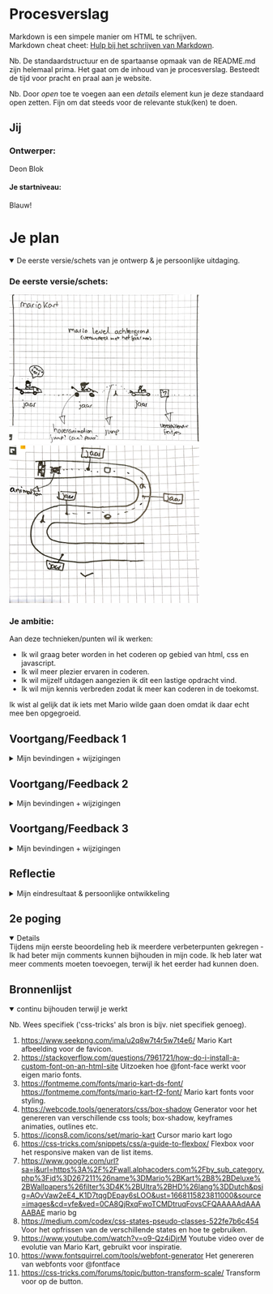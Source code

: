 # Procesverslag
Markdown is een simpele manier om HTML te schrijven.  
Markdown cheat cheet: [Hulp bij het schrijven van Markdown](https://github.com/adam-p/markdown-here/wiki/Markdown-Cheatsheet).

Nb. De standaardstructuur en de spartaanse opmaak van de README.md zijn helemaal prima. Het gaat om de inhoud van je procesverslag. Besteedt de tijd voor pracht en praal aan je website.

Nb. Door *open* toe te voegen aan een *details* element kun je deze standaard open zetten. Fijn om dat steeds voor de relevante stuk(ken) te doen.




## Jij

### Ontwerper:
Deon Blok

#### Je startniveau:
Blauw! 




# Je plan

<details open>
  <summary>De eerste versie/schets van je ontwerp & je persoonlijke uitdaging.</summary>

  ### De eerste versie/schets:
  <img src="readme-images/schets1.jpg" width="375px" alt="eerste versie/schets">
  <img src="readme-images/schets2.JPG" width="375px" alt="tweede schets">

  ### Je ambitie: 
  Aan deze technieken/punten wil ik werken:
  - Ik wil graag beter worden in het coderen op gebied van html, css en javascript.
  - Ik wil meer plezier ervaren in coderen.
  - Ik wil mijzelf uitdagen aangezien ik dit een lastige opdracht vind.
  - Ik wil mijn kennis verbreden zodat ik meer kan coderen in de toekomst.
 
</details>

Ik wist al gelijk dat ik iets met Mario wilde gaan doen omdat ik daar echt mee ben opgegroeid.


## Voortgang/Feedback 1

<details>
  <summary>Mijn bevindingen + wijzigingen </summary>

  ### Bevinding 1:
  Ik had twee verschillende schetsen gemaakt voor de ideeen die ik had bedacht. Ik was er nog over uit welk van de twee ik daadwerkelijk wilde gaan uitvoeren.
 <img src="readme-images/miro-feedback1.png" width="375px" alt="eerste feedbacksessie">
  #### oplossing:
  Na het feedbackgesprek met Stela had ze mij verschillende tips en inspiratie gegeven voor elk van de twee schetsen. Ik had besloten om voor de tweede schets te gaan, de mariokart baan. Als snel gign hier mee aan de slag en zocht ik op internet hoe ik het beste een baan kon maken met css. Dit omdat ik graag mijzelf wilde uitdagen.
  


  ### Bevinding 2:
  Ik was druk bezig met het maken van een racebaan en zoeken hoe ik dit het beste kon gaan uitvoeren. Helaas kwam ging het mij niet lukken met css.

  #### oplossing:
  Doordat ik al best wat tijd had geinvesteerd in het proberen met css een racebaan te maken had ik al wat tijd "verspild". Dit was niet gelukt en daarom ben ik verder gegaan met het maken van een racebaan in photoshop+illustrator. Zie afbeelding hieronder. Na het maken van de racebaan ging ik aan de slag met het maken van keyframe animaties voor de karts.
  <img src="readme-images/roadmap-mario.png" width="375px" alt="inspiratie racebaan">


  ### Bevinding 3:
  Het maken van animaties ging in het begin erg goed! Ik had mario laten rijden van links naar rechts op het scherm. Ik begon vanaf dit moment wel te twijfelen of ik de juiste keuze gemaakt had. Ik vroeg mij af hoe ik hiermee kon gaan voldoen aan de beoordelingseisen omdat ik er weinig tot geen interactie aan kon linken. Ook had ik moeite met het verwerken van een tijdlijn in mijn ontwerp.
  <img src="readme-images/eerste-versie.png" width="375px" alt="eerste-versie">
  ### oplossing:
  Ik ben na de les nog even gaan zitten om te gaan bedenken hoe ik dit kon gaan oplossen. Aangezien het gehele vak maar twee weken duurt moest ik in korte tijd ene oplossing gaan bedenken. Ik ben gaan brainstormen met een medestudent na de les. Zo kwam ik op het idee om iets meet een roterend stuur te doen. Ik wil kunnen interacteren met het stuur en zo een opbouwende tijdlijn creëren.

  ### Bevinding 4:
  Ik had besloten mij te gaan focussen op de tien verschillende Mario Kart games. Ik ahd heel erg moeiete met mij focussen op het coderen en raakte snel afgeleid omdat ik  nog geen duidelijk doel voor ogen had. Iets wat ik graag heb zodat ik weet waar ik naar toe kan werken. Aangezien ik erg chaotisch ben wissel ik telkens van onderwerp, terwijl het vorige onderwerp nog niet was afgerond.

  ### oplossing:
  Om dit op te lossen ben ik begonnen aan kleine simpele dingen om een beetje goede moed te krijgen en verder te kunnen werken. Ik begon met zoeken naar fonts voor mijn ontwerp en deze met @font-face toe te voegen aan mijn website.

  ### Bevinding 5:
  Ik wilde graag iets met css maken omdat mij dat heel leuk leek om eens te doen. Ik wilde mijzelf eens overtreffen. Ik begon op te zoeken hoe je een auto/kart stuur kon maken met css. Tot mijn verbazing was er helemaal niets over te vinden op een ontwerp na. Ik besloot dit helemaal uit te gaan zoeken. Elk onderdeel heb ik getest om er achter te komen wat het doet een waar het hoort. Ik heb hier heel lang aan gezeten om het te begrijpen, verschillende keren het hele internet afgezocht om te kijken wat de onderdelen betekenen. Helaas kon ik er niet achter komen. Ik besloot wel het stuur toe te voegen aan mijn css code en er mee te gaan werken.

  ### oplossing:
  Het zat mij dwars dat ik neit kon achterhalen wat elk onderdeel deed en waar het voor stond. Ik was al intens veel tijd kwijt hieraan en kon niet nog meer tijd investeren. Ik weet dat er in de lessen gezegd is dat je hier en daar bij onderdelen mocht aangeven dat je iets niet begreep maar ik ben er niet voor niets meebezig alles zelf te leren en te ondervinden. Dus ik besloot toch een image te gebruiken voor het stuur.

</details>




## Voortgang/Feedback 2

<details>
  <summary>Mijn bevindingen + wijzigingen </summary>
  
  ### Bevinding 1:
Ik begon alweer druk te maken om de javascript omdat ik html en css al lastig vind, laat staan javascript. Dus ik was erg blij met de les over javascript. Hier ben ik meteen gaan bedenken hoe ik deze kennis zo simpel mogelijk voor mijzelf kan omzetten naar de code die ik nodig heb. Ook ging ik meteen ideeen bedenken voor leuke animaties. 

  #### oplossing:
  Ik had nog wat extra oefeningen in codepen gemaakt om nog even te oefenen met animaties en javascipt. Dit waren oefeningen van voorgaande jaren die ik nog in mij copepen had staan en daar was ik heel blij mee! 
  <img src="readme-images/codepen-oefeningen.png" width="375px" alt="codepen oefeningen">



  ### Bevinding 2:
  Ik kwam er met de tweede feedbacksessie achter dat ik nog heel wat belangrijke punten miste. Mijn fonts werkte niet in GitHub. Ook had ik geen css customproperties toegevoegd (Dit wilde ik later gaan doen als ik zeker wist welke kleuren ik ging gebruiken). De kleuren die ik veel gebruik had ik er wel al ingezet.

  #### oplossing:
  Tijdens de feedback merkte ik op dat mijn fonts niet werkte in GitHub en krege toen hulp van een medestudent. Het bleek dat ik mijn fonts vergeten was om te zetten van ttf bestanden naar woff en woff2 bestanden. Dus ik ging mijn fonts door de font-squirrel generator halen om ze alsnog te laten werken!



  ### Bevinding 3:
  Ik had na wat gedoe mijn stuur in mijn code gekregen en had twee buttons gemaakt een voor links en een voor rechts. Nu moest ik beginnen aan iets wat ik lastig vind. Javascript! Ik heb eerste allerlei variablen aangemaakt voor mijn button, het stuur en het draaien van het stuur. In de les hadden we "geleerd" hoe je functies aan moest maken. Ik heb alle stappen van de les nagedaan en veranderd in mijn eigen code. Het werkte nog niet hoe ik wilde.
  #### oplossing:
  Na de les ben ik in de medialounge verder gaan werken en heb ik hulp gevraagd aan Jeffrey. Het kwam er op neer dat ik het beste if else statements kon toevoegen... Ik heb veel er aan geprobeerd maar werkte niet zoals ik wilde. Ik moest iets anders verzinnen.


  ### Bevinding 4:
  Na het proberen van de rotaties met if else wat uiteindelijk niet was gelukt merkte ik op dat ik mijn ontwerp saai vond. Ik had onderaan wle een ol met list items toegvoegd maar deze hadden helemaal geen meerwaarde aan mijn ontwerp. Ik moest iets verzinnen met de ol aangzien het wel een tijdlijn moest worden.

  #### oplossing:
Ik bedacht mij om door op elk list item te klikken het stuur te laten draaien. Dit was javascript code die ik goed kon begrijpen en ben hier mee aan de slag gegaan. Voordat ik aan de javascript ging beginnen  wilde ik eerste de list items netjes maken. Die reageerden niet op het moment dat ik ze wilde aanspreken. Ik kwam erachter dat ik vergeten was er buttons van te maken en toen heb ik dat vervolgens kunnen oplossen.



  ### Bevinding 5:
  De javascript was iets ingewikkelder dan ik van te voren had gedacht maar het meost lukken! Ik had al een class aangemaakt in css en toen ik wilde draaien na het klikken van een button werkte het nog niet voldoende.

  #### oplossing:
 Ik bedacht mij dat Jeffrey iets had benoemd over het aanmaken van meerdere classes  en  ben hier aan de slag mee gegaan. Hij vertelde mij dat ik meerdere classes kon aanmaken voor elke rotatie. Dit was een simpele manier en iets wat ik zelf ook goed kon begrijpen. En dit lukte!

</details>




## Voortgang/Feedback 3

<details>
  <summary>Mijn bevindingen + wijzigingen</summary>
  
  ### Bevinding 1:
Afbeeldingen zoeken was lastig! Dat had ik echt onderschat. Ik moest veel verschillende mario's uit verschillnde jaren in zijn kart hebben. Veel afbeeldingen hadden achtergrondne maar die wilde ik niet, ik wilde elke afbeelding met een transparante achtergrond.

  #### oplossing:
  Ik kwam op een gegeven moment op de IGN game pagina en op meerdere mario fandoms(ik wist niet dat dit bestond) Hier had ik voldoende afbeeldingen kunnen vinden. Alle afbeelingen met achtergrond ben ik gaan bewerken om de achtergrond te verwijderen en een aantal afbeeldingen heb ik de kwaliteit wat van verbeterd omdat ik deze matig vond.



  ### Bevinding 2:
  Ik wilde graag mijn afbeelingne text vak op het eerste gezicht hidden hebben en pas na de eerste klikken tonen. Ik had van alles geprobeerd in javascript maar ik kwam er niet uit.

  #### oplossing:
Ik heb hulp gevraagd aan een medestudent en die had heel toevallig deze functie zelf ook gebruikt, ik krege hlup hoe ik deze in mijn eigen code kon toevoegen en het werkte!! Ik had nu mijn idee uitgevoerd, tijd om alles op te maken. 



  ### Bevinding 3:
  Afbeeldingen werken niet in github. Ik had allerlei problemen met mijn pagina in GitHub. Mijn afbeeldingene werden niet ingeladen en een enkeling wel. Ik vroeg hulp aan medestudenten.

  #### oplossing:
  Ik was vergeten in mijn CSS de ../ voor mijn afbeelingen toe te voegen waardoor het dus net werkte. Ik heb overal ../ aan toegevoegd en toen deden mijn afbeeldingen het weer.

  ### Bevinding 4:
  Het responsive maken van mijn pagina ben ik meebezig geweest. Ik wilde al mijn elementen laten meeschalen zodra ik heb scherm ging verkleinen. Mijn list schaalde hele lelijk mee dus hier moest ik een oplossing voor verzinnen. Ik moest nog wel heel wat dingen doen voor de deadline dus ik kon er niet te veel tijd in investeren.

  #### oplossing:
 Ik heb mijn ol list items een flex-wrap gegeven waardoor ze netjes kondne omklappen zodra ik mijn scherm ging verkleienen. Mijn fonts gingen ook mee. Helass is het niet gelukt om de bovenste drie elementen mee te krijgen. Het stuur, Mario en de textkolom. Ik moest nog wat andere belangrijke elementen doen in mijn code.



  ### Bevinding (zonder oplossing) 5:
 Het roteren naar links is niet gelukt. Ik wilde graag mijn stuur meerdere kanten op laten draaien. Dat was niet gelukt ik heb van alles geprobeerd maar ik moest nog wat andere dingen doen. Als ik iets meer tijd had kon ik er weer naar kijken.

</details>




## Reflectie

<details>
  <summary>Mijn eindresultaat & persoonlijke ontwikkeling</summary>

  ### Je uitkomst - karakteristiek screenshot(s):
  <img src="readme-images/eindresultaat.png" width="375px" alt="final ontwerp">
   <img src="readme-images/eindresultaat2.png" width="375px" alt="final ontwerp">
Dit is mijn uiteindelijke resultaat geworden! Ik ben er best wel trots op.

  ### Dit ging goed/Heb ik geleerd: 

- Het bedenken van ideeen ging goed, dit vind ik normaal best lastig. Wel had ik er moeite mee dat het zo kort op elkaar was allemaal.
- Ik heb veel geleerd van CSS en JS. Ik ben daar trots op aangezien ik altijd al veel moeite er mee heb gehad maar ik toch naar mijn idee een mooie opdracht van heb gemaakt.
- Ik vond dit het allermoeilijkste vak wat ik tijdens heel CMD gehad heb maar ik ehb er wel echt heel veel geleerd. En ik vond het eigenlijk ook nog best leuk :)!
- Het bijhouden van mijn bronnenlijst! Dit doe ik meestal veel te laat maar dit keer heb ik het vanaf het begin al aangepakt.



  ### Dit was lastig/Is niet gelukt:
- Het roteren naar links is niet gelukt. Dat vind ik erg jammer omdat ik vind dat het mijn ontwerp beter had gemaakt. 
   <img src="readme-images/rotatie.png" width="375px" alt="top">
- Ik vind hulp vragen erg lastig, heb ik altijd al gehad. Dat is ook bij dit vak mijn allergrootste struikelblok geweest omdat ik alles zelf wilde uitzoeken. Ook wilde ik andere mensen niet van hun werk houden omdat het al moeilijk genoeg is. 
- Ik vond het lastig dat het vak maar 2 weken duurde waardoor ik kort de tijd had voor ideegeneratie en concepten bedenken, dit was iets waardoor ik wel snel vast liep. Het bedenken van ideeen ging wel goed, maar ik had er moeite mee dat ik al snel een idee moest gaan volgen.
- Ik had beter mijn comments kunnen bijhouden in mijn code. Ik heb later wat meer comments moeten toevoegen, terwijl ik het eerder had kunnen doen.
</details>

## 2e poging
<details open>
Tijdens mijn eerste beoordeling heb ik meerdere verbeterpunten gekregen
- Ik had beter mijn comments kunnen bijhouden in mijn code. Ik heb later wat meer comments moeten toevoegen, terwijl ik het eerder had kunnen doen.

</summary>

</details>

## Bronnenlijst

<details open>
<summary>continu bijhouden terwijl je werkt</summary>

Nb. Wees specifiek ('css-tricks' als bron is bijv. niet specifiek genoeg).

1. https://www.seekpng.com/ima/u2q8w7t4r5w7t4e6/
Mario Kart afbeelding voor de favicon.
2. https://stackoverflow.com/questions/7961721/how-do-i-install-a-custom-font-on-an-html-site
Uitzoeken hoe @font-face werkt voor eigen mario fonts. 
3. https://fontmeme.com/fonts/mario-kart-ds-font/
https://fontmeme.com/fonts/mario-kart-f2-font/
Mario kart fonts voor styling.
4. https://webcode.tools/generators/css/box-shadow
Generator voor het genereren van verschillende css tools; box-shadow, keyframes animaties, outlines etc.
5. https://icons8.com/icons/set/mario-kart
Cursor mario kart logo
6. https://css-tricks.com/snippets/css/a-guide-to-flexbox/
Flexbox voor het responsive maken van de list items.
7. https://www.google.com/url?sa=i&url=https%3A%2F%2Fwall.alphacoders.com%2Fby_sub_category.php%3Fid%3D267211%26name%3DMario%2BKart%2B8%2BDeluxe%2BWallpapers%26filter%3D4K%2BUltra%2BHD%26lang%3DDutch&psig=AOvVaw2eE4_K1D7tqgDEpay6sLOO&ust=1668115823811000&source=images&cd=vfe&ved=0CA8QjRxqFwoTCMDtruqFovsCFQAAAAAdAAAAABAE
mario bg
8. https://medium.com/codex/css-states-pseudo-classes-522fe7b6c454
Voor het opfrissen van de verschillende states en hoe te gebruiken.
9. https://www.youtube.com/watch?v=o9-Qz4iDjrM
Youtube video over de evolutie van Mario Kart, gebruikt voor inspiratie.
10. https://www.fontsquirrel.com/tools/webfont-generator
Het genereren van webfonts voor @fontface
11. https://css-tricks.com/forums/topic/button-transform-scale/
Transform voor op de button.
</details>